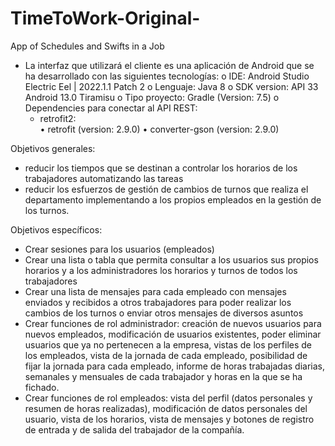 # TimeToWork-Original-
App of Schedules and Swifts in a Job
-	La interfaz que utilizará el cliente es una aplicación de Android que se ha desarrollado con las siguientes tecnologías: 
  o	IDE: Android Studio Electric Eel | 2022.1.1 Patch 2
  o	Lenguaje: Java 8
  o	SDK version: API 33 Android 13.0 Tiramisu
  o	Tipo proyecto: Gradle (Version: 7.5)
  o	Dependencies para conectar al API REST: 
    - retrofit2:  
      •	retrofit (version: 2.9.0) 
      •	converter-gson (version: 2.9.0)
      
Objetivos generales: 
  - reducir los tiempos que se destinan a controlar los horarios de los trabajadores automatizando las tareas 
  - reducir los esfuerzos de gestión de cambios de turnos que realiza el departamento implementando a los propios empleados en la gestión de los turnos.

Objetivos específicos: 
  -	Crear sesiones para los usuarios (empleados) 
  -	Crear una lista o tabla que permita consultar a los usuarios sus propios horarios y a los administradores los horarios y turnos de todos los trabajadores
  -	Crear una lista de mensajes para cada empleado con mensajes enviados y recibidos a otros trabajadores para poder realizar los cambios de los turnos o enviar otros mensajes de diversos asuntos
  -	Crear funciones de rol administrador: creación de nuevos usuarios para nuevos empleados, modificación de usuarios existentes, poder eliminar usuarios que ya no pertenecen a la empresa, vistas de los perfiles de los empleados, vista de la jornada de cada empleado, posibilidad de fijar la jornada para cada empleado, informe de horas trabajadas diarias, semanales y mensuales de cada trabajador y horas en la que se ha fichado.  
  -	Crear funciones de rol empleados: vista del perfil (datos personales y resumen de horas realizadas), modificación de datos personales del usuario, vista de los horarios, vista de mensajes y botones de registro de entrada y de salida del trabajador de la compañía.


